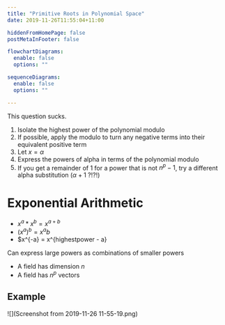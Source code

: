 ```yaml
---
title: "Primitive Roots in Polynomial Space"
date: 2019-11-26T11:55:04+11:00

hiddenFromHomePage: false
postMetaInFooter: false

flowchartDiagrams:
  enable: false
  options: ""

sequenceDiagrams: 
  enable: false
  options: ""

---
```


This question sucks.

1) Isolate the highest power of the polynomial modulo  
2) If possible, apply the modulo to turn any negative terms into their equivalent positive term  
3) Let $x = \alpha$  
4) Express the powers of alpha in terms of the polynomial modulo
5) If you get a remainder of $1$ for a power that is not $n^p - 1$, try a different alpha substitution ($\alpha+1$ ?!?!)  

# Exponential Arithmetic

- $x^a * x^b = x^{a+b}$
- $(x^a)^b = x^ab$
- $x^{-a} = x^{highestpower - a}

Can express large powers as combinations of smaller powers

* A field has dimension $n$
* A field has $n^p$ vectors

## Example

![](Screenshot from 2019-11-26 11-55-19.png)